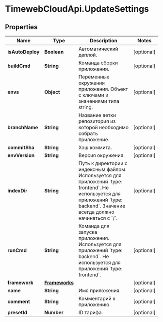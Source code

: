 # TimewebCloudApi.UpdateSettings

## Properties

Name | Type | Description | Notes
------------ | ------------- | ------------- | -------------
**isAutoDeploy** | **Boolean** | Автоматический деплой. | [optional] 
**buildCmd** | **String** | Команда сборки приложения. | [optional] 
**envs** | **Object** | Переменные окружения приложения. Объект с ключами и значениями типа string. | [optional] 
**branchName** | **String** | Название ветки репозитория из которой необходимо собрать приложение. | [optional] 
**commitSha** | **String** | Хэш коммита. | [optional] 
**envVersion** | **String** | Версия окружения. | [optional] 
**indexDir** | **String** | Путь к директории с индексным файлом. Используется для приложений &#x60;type: frontend&#x60;. Не используется для приложений &#x60;type: backend&#x60;. Значение всегда должно начинаться с &#x60;/&#x60;. | [optional] 
**runCmd** | **String** | Команда для запуска приложения. Используется для приложений &#x60;type: backend&#x60;. Не используется для приложений &#x60;type: frontend&#x60;. | [optional] 
**framework** | [**Frameworks**](Frameworks.md) |  | [optional] 
**name** | **String** | Имя приложения. | [optional] 
**comment** | **String** | Комментарий к приложению. | [optional] 
**presetId** | **Number** | ID тарифа. | [optional] 


